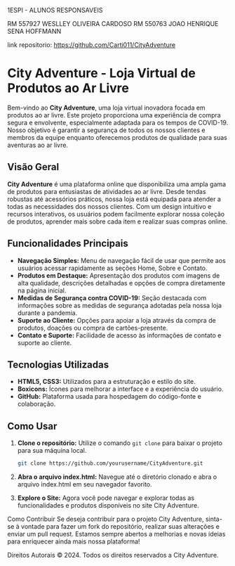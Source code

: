 1ESPI - ALUNOS RESPONSAVEIS

RM 557927 WESLLEY OLIVEIRA CARDOSO
RM 550763 JOAO HENRIQUE SENA HOFFMANN

link repositorio: https://github.com/Carti011/CityAdventure

# City Adventure - Loja Virtual de Produtos ao Ar Livre

Bem-vindo ao **City Adventure**, uma loja virtual inovadora focada em produtos ao ar livre. Este projeto proporciona uma experiência de compra segura e envolvente, especialmente adaptada para os tempos de COVID-19. Nosso objetivo é garantir a segurança de todos os nossos clientes e membros da equipe enquanto oferecemos produtos de qualidade para suas aventuras ao ar livre.

## Visão Geral
**City Adventure** é uma plataforma online que disponibiliza uma ampla gama de produtos para entusiastas de atividades ao ar livre. Desde tendas robustas até acessórios práticos, nossa loja está equipada para atender a todas as necessidades dos nossos clientes. Com um design intuitivo e recursos interativos, os usuários podem facilmente explorar nossa coleção de produtos, aprender mais sobre cada item e realizar suas compras online.

## Funcionalidades Principais
- **Navegação Simples:** Menu de navegação fácil de usar que permite aos usuários acessar rapidamente as seções Home, Sobre e Contato.
- **Produtos em Destaque:** Apresentação dos produtos com imagens de alta qualidade, descrições detalhadas e opções de compra diretamente na página inicial.
- **Medidas de Segurança contra COVID-19:** Seção destacada com informações sobre as medidas de segurança adotadas pela nossa loja durante a pandemia.
- **Suporte ao Cliente:** Opções para apoiar a loja através da compra de produtos, doações ou compra de cartões-presente.
- **Contato e Suporte:** Facilidade de acesso às informações de contato e suporte ao cliente.

## Tecnologias Utilizadas
- **HTML5, CSS3:** Utilizados para a estruturação e estilo do site.
- **Boxicons:** Ícones para melhorar a interface e a experiência do usuário.
- **GitHub:** Plataforma usada para hospedagem do código-fonte e colaboração.

## Como Usar
1. **Clone o repositório:** Utilize o comando `git clone` para baixar o projeto para sua máquina local.
   ```bash
   git clone https://github.com/yourusername/CityAdventure.git

2. **Abra o arquivo index.html:** Navegue até o diretório clonado e abra o arquivo index.html em seu navegador favorito.

3. **Explore o Site:** Agora você pode navegar e explorar todas as funcionalidades e produtos disponíveis no site City Adventure.

Como Contribuir
Se deseja contribuir para o projeto City Adventure, sinta-se à vontade para fazer um fork do repositório, realizar suas alterações e enviar um pull request. Estamos sempre abertos a melhorias e novas ideias para enriquecer ainda mais nossa plataforma!

Direitos Autorais
© 2024. Todos os direitos reservados a City Adventure.